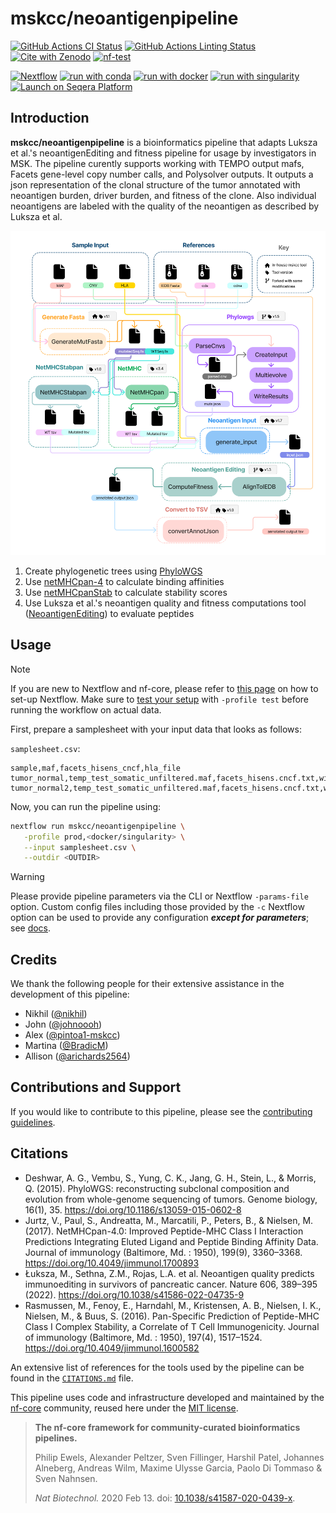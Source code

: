 # mskcc/neoantigenpipeline

[![GitHub Actions CI Status](https://github.com/mskcc/neoantigenpipeline/actions/workflows/ci.yml/badge.svg)](https://github.com/mskcc/neoantigenpipeline/actions/workflows/ci.yml)
[![GitHub Actions Linting Status](https://github.com/mskcc/neoantigenpipeline/actions/workflows/linting.yml/badge.svg)](https://github.com/mskcc/neoantigenpipeline/actions/workflows/linting.yml)[![Cite with Zenodo](http://img.shields.io/badge/DOI-10.5281/zenodo.XXXXXXX-1073c8?labelColor=000000)](https://doi.org/10.5281/zenodo.XXXXXXX)
[![nf-test](https://img.shields.io/badge/unit_tests-nf--test-337ab7.svg)](https://www.nf-test.com)

[![Nextflow](https://img.shields.io/badge/nextflow%20DSL2-%E2%89%A524.04.0-23aa62.svg)](https://www.nextflow.io/)
[![run with conda](http://img.shields.io/badge/run%20with-conda-3EB049?labelColor=000000&logo=anaconda)](https://docs.conda.io/en/latest/)
[![run with docker](https://img.shields.io/badge/run%20with-docker-0db7ed?labelColor=000000&logo=docker)](https://www.docker.com/)
[![run with singularity](https://img.shields.io/badge/run%20with-singularity-1d355c.svg?labelColor=000000)](https://sylabs.io/docs/)
[![Launch on Seqera Platform](https://img.shields.io/badge/Launch%20%F0%9F%9A%80-Seqera%20Platform-%234256e7)](https://cloud.seqera.io/launch?pipeline=https://github.com/mskcc/neoantigenpipeline)

## Introduction

**mskcc/neoantigenpipeline** is a bioinformatics pipeline that adapts Luksza et al.'s neoantigenEditing and fitness pipeline for usage by investigators in MSK. The pipeline curently supports working with TEMPO output mafs, Facets gene-level copy number calls, and Polysolver outputs. It outputs a json representation of the clonal structure of the tumor annotated with neoantigen burden, driver burden, and fitness of the clone. Also individual neoantigens are labeled with the quality of the neoantigen as described by Luksza et al.

![Workflow Diagram](assets/workflow_diagram.png)


1. Create phylogenetic trees using [PhyloWGS](https://genomebiology.biomedcentral.com/articles/10.1186/s13059-015-0602-8)
2. Use [netMHCpan-4](https://services.healthtech.dtu.dk/services/NetMHCpan-4.1/) to calculate binding affinities 
3. Use [netMHCpanStab](https://services.healthtech.dtu.dk/services/NetMHCstabpan-1.0/) to calculate stability scores 
4. Use Luksza et al.'s neoantigen quality and fitness computations tool ([NeoantigenEditing](https://github.com/LukszaLab/NeoantigenEditing)) to evaluate peptides

## Usage

> [!NOTE]
> If you are new to Nextflow and nf-core, please refer to [this page](https://nf-co.re/docs/usage/installation) on how to set-up Nextflow. Make sure to [test your setup](https://nf-co.re/docs/usage/introduction#how-to-run-a-pipeline) with `-profile test` before running the workflow on actual data.

First, prepare a samplesheet with your input data that looks as follows:

`samplesheet.csv`:

```csv
sample,maf,facets_hisens_cncf,hla_file
tumor_normal,temp_test_somatic_unfiltered.maf,facets_hisens.cncf.txt,winners.hla.txt
tumor_normal2,temp_test_somatic_unfiltered.maf,facets_hisens.cncf.txt,winners.hla.txt
```

Now, you can run the pipeline using:

```bash
nextflow run mskcc/neoantigenpipeline \
   -profile prod,<docker/singularity> \
   --input samplesheet.csv \
   --outdir <OUTDIR>
```

> [!WARNING]
> Please provide pipeline parameters via the CLI or Nextflow `-params-file` option. Custom config files including those provided by the `-c` Nextflow option can be used to provide any configuration _**except for parameters**_; see [docs](https://nf-co.re/docs/usage/getting_started/configuration#custom-configuration-files).

## Credits

We thank the following people for their extensive assistance in the development of this pipeline:

 - Nikhil ([@nikhil](https://github.com/nikhil))
 - John ([@johnoooh](https://github.com/johnoooh))
 - Alex ([@pintoa1-mskcc](https://github.com/pintoa1-mskcc))
 - Martina ([@BradicM](https://github.com/BradicM))
 - Allison ([@arichards2564](https://github.com/arichards2564))


## Contributions and Support

If you would like to contribute to this pipeline, please see the [contributing guidelines](.github/CONTRIBUTING.md).

## Citations


- Deshwar, A. G., Vembu, S., Yung, C. K., Jang, G. H., Stein, L., & Morris, Q. (2015). PhyloWGS: reconstructing subclonal composition and evolution from whole-genome sequencing of tumors. Genome biology, 16(1), 35. https://doi.org/10.1186/s13059-015-0602-8
- Jurtz, V., Paul, S., Andreatta, M., Marcatili, P., Peters, B., & Nielsen, M. (2017). NetMHCpan-4.0: Improved Peptide-MHC Class I Interaction Predictions Integrating Eluted Ligand and Peptide Binding Affinity Data. Journal of immunology (Baltimore, Md. : 1950), 199(9), 3360–3368. https://doi.org/10.4049/jimmunol.1700893
- Łuksza, M., Sethna, Z.M., Rojas, L.A. et al. Neoantigen quality predicts immunoediting in survivors of pancreatic cancer. Nature 606, 389–395 (2022). https://doi.org/10.1038/s41586-022-04735-9
- Rasmussen, M., Fenoy, E., Harndahl, M., Kristensen, A. B., Nielsen, I. K., Nielsen, M., & Buus, S. (2016). Pan-Specific Prediction of Peptide-MHC Class I Complex Stability, a Correlate of T Cell Immunogenicity. Journal of immunology (Baltimore, Md. : 1950), 197(4), 1517–1524. https://doi.org/10.4049/jimmunol.1600582


An extensive list of references for the tools used by the pipeline can be found in the [`CITATIONS.md`](CITATIONS.md) file.

This pipeline uses code and infrastructure developed and maintained by the [nf-core](https://nf-co.re) community, reused here under the [MIT license](https://github.com/nf-core/tools/blob/main/LICENSE).

> **The nf-core framework for community-curated bioinformatics pipelines.**
>
> Philip Ewels, Alexander Peltzer, Sven Fillinger, Harshil Patel, Johannes Alneberg, Andreas Wilm, Maxime Ulysse Garcia, Paolo Di Tommaso & Sven Nahnsen.
>
> _Nat Biotechnol._ 2020 Feb 13. doi: [10.1038/s41587-020-0439-x](https://dx.doi.org/10.1038/s41587-020-0439-x).
